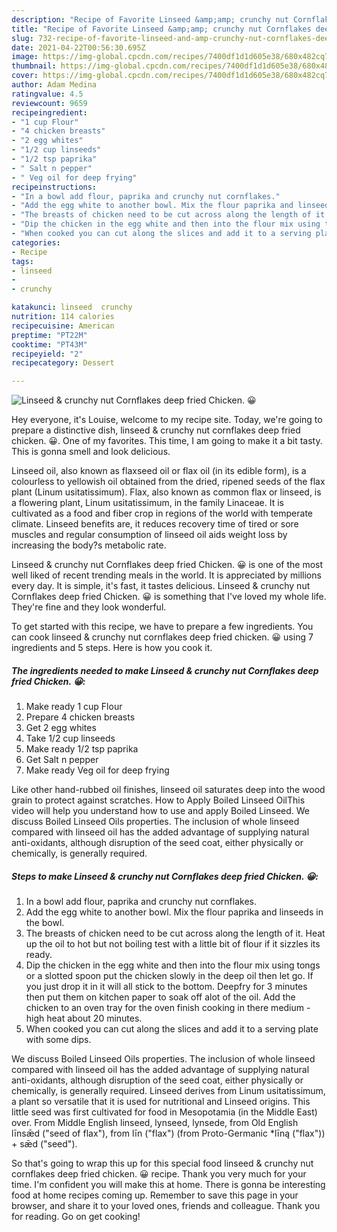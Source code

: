 ```yaml
---
description: "Recipe of Favorite Linseed &amp;amp; crunchy nut Cornflakes deep fried Chicken. 😀"
title: "Recipe of Favorite Linseed &amp;amp; crunchy nut Cornflakes deep fried Chicken. 😀"
slug: 732-recipe-of-favorite-linseed-and-amp-crunchy-nut-cornflakes-deep-fried-chicken
date: 2021-04-22T00:56:30.695Z
image: https://img-global.cpcdn.com/recipes/7400df1d1d605e38/680x482cq70/linseed-crunchy-nut-cornflakes-deep-fried-chicken-recipe-main-photo.jpg
thumbnail: https://img-global.cpcdn.com/recipes/7400df1d1d605e38/680x482cq70/linseed-crunchy-nut-cornflakes-deep-fried-chicken-recipe-main-photo.jpg
cover: https://img-global.cpcdn.com/recipes/7400df1d1d605e38/680x482cq70/linseed-crunchy-nut-cornflakes-deep-fried-chicken-recipe-main-photo.jpg
author: Adam Medina
ratingvalue: 4.5
reviewcount: 9659
recipeingredient:
- "1 cup Flour"
- "4 chicken breasts"
- "2 egg whites"
- "1/2 cup linseeds"
- "1/2 tsp paprika"
- " Salt n pepper"
- " Veg oil for deep frying"
recipeinstructions:
- "In a bowl add flour, paprika and crunchy nut cornflakes."
- "Add the egg white to another bowl. Mix the flour paprika and linseeds in the bowl."
- "The breasts of chicken need to be cut across along the length of it. Heat up the oil to hot but not boiling test with a little bit of flour if it sizzles its ready."
- "Dip the chicken in the egg white and then into the flour mix using tongs or a slotted spoon put the chicken slowly in the deep oil then let go. If you just drop it in it will all stick to the bottom. Deepfry for 3 minutes then put them on kitchen paper to soak off alot of the oil. Add the chicken to an oven tray for the oven finish cooking in there medium - high heat about 20 minutes."
- "When cooked you can cut along the slices and add it to a serving plate with some dips."
categories:
- Recipe
tags:
- linseed
- 
- crunchy

katakunci: linseed  crunchy 
nutrition: 114 calories
recipecuisine: American
preptime: "PT22M"
cooktime: "PT43M"
recipeyield: "2"
recipecategory: Dessert

---
```



![Linseed &amp; crunchy nut Cornflakes deep fried Chicken. 😀](https://img-global.cpcdn.com/recipes/7400df1d1d605e38/680x482cq70/linseed-crunchy-nut-cornflakes-deep-fried-chicken-recipe-main-photo.jpg)

Hey everyone, it's Louise, welcome to my recipe site. Today, we're going to prepare a distinctive dish, linseed &amp; crunchy nut cornflakes deep fried chicken. 😀. One of my favorites. This time, I am going to make it a bit tasty. This is gonna smell and look delicious.

Linseed oil, also known as flaxseed oil or flax oil (in its edible form), is a colourless to yellowish oil obtained from the dried, ripened seeds of the flax plant (Linum usitatissimum). Flax, also known as common flax or linseed, is a flowering plant, Linum usitatissimum, in the family Linaceae. It is cultivated as a food and fiber crop in regions of the world with temperate climate. Linseed benefits are, it reduces recovery time of tired or sore muscles and regular consumption of linseed oil aids weight loss by increasing the body?s metabolic rate.

Linseed &amp; crunchy nut Cornflakes deep fried Chicken. 😀 is one of the most well liked of recent trending meals in the world. It is appreciated by millions every day. It is simple, it's fast, it tastes delicious. Linseed &amp; crunchy nut Cornflakes deep fried Chicken. 😀 is something that I've loved my whole life. They're fine and they look wonderful.


To get started with this recipe, we have to prepare a few ingredients. You can cook linseed &amp; crunchy nut cornflakes deep fried chicken. 😀 using 7 ingredients and 5 steps. Here is how you cook it.

<!--inarticleads1-->

##### The ingredients needed to make Linseed &amp; crunchy nut Cornflakes deep fried Chicken. 😀:

1. Make ready 1 cup Flour
1. Prepare 4 chicken breasts
1. Get 2 egg whites
1. Take 1/2 cup linseeds
1. Make ready 1/2 tsp paprika
1. Get  Salt n pepper
1. Make ready  Veg oil for deep frying


Like other hand-rubbed oil finishes, linseed oil saturates deep into the wood grain to protect against scratches. How to Apply Boiled Linseed OilThis video will help you understand how to use and apply Boiled Linseed. We discuss Boiled Linseed Oils properties. The inclusion of whole linseed compared with linseed oil has the added advantage of supplying natural anti-oxidants, although disruption of the seed coat, either physically or chemically, is generally required. 

<!--inarticleads2-->

##### Steps to make Linseed &amp; crunchy nut Cornflakes deep fried Chicken. 😀:

1. In a bowl add flour, paprika and crunchy nut cornflakes.
1. Add the egg white to another bowl. Mix the flour paprika and linseeds in the bowl.
1. The breasts of chicken need to be cut across along the length of it. Heat up the oil to hot but not boiling test with a little bit of flour if it sizzles its ready.
1. Dip the chicken in the egg white and then into the flour mix using tongs or a slotted spoon put the chicken slowly in the deep oil then let go. If you just drop it in it will all stick to the bottom. Deepfry for 3 minutes then put them on kitchen paper to soak off alot of the oil. Add the chicken to an oven tray for the oven finish cooking in there medium - high heat about 20 minutes.
1. When cooked you can cut along the slices and add it to a serving plate with some dips.


We discuss Boiled Linseed Oils properties. The inclusion of whole linseed compared with linseed oil has the added advantage of supplying natural anti-oxidants, although disruption of the seed coat, either physically or chemically, is generally required. Linseed derives from Linum usitatissimum, a plant so versatile that it is used for nutritional and Linseed origins. This little seed was first cultivated for food in Mesopotamia (in the Middle East) over. From Middle English linseed, lynseed, lynsede, from Old English līnsǣd (&#34;seed of flax&#34;), from līn (&#34;flax&#34;) (from Proto-Germanic *līną (&#34;flax&#34;)) + sǣd (&#34;seed&#34;). 

So that's going to wrap this up for this special food linseed &amp; crunchy nut cornflakes deep fried chicken. 😀 recipe. Thank you very much for your time. I'm confident you will make this at home. There is gonna be interesting food at home recipes coming up. Remember to save this page in your browser, and share it to your loved ones, friends and colleague. Thank you for reading. Go on get cooking!
